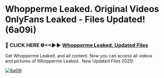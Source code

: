 # Whopperme Leaked. Original Videos 0nlyFans Leaked - Files Updated! (6a09i)

<h3>🔴 CLICK HERE 🌐==►► <a href="https://tinyurl.com/2m67pmp6" rel="nofollow">Whopperme Leaked. Updated Files</a></h3>

Get Whopperme Leaked. and all content. Now you can access all videos and pictures of Whopperme Leaked.. New Updated Files 2025!

[![6a09i](https://i.imgur.com/H4QAA4z.gif)](https://tinyurl.com/2m67pmp6)